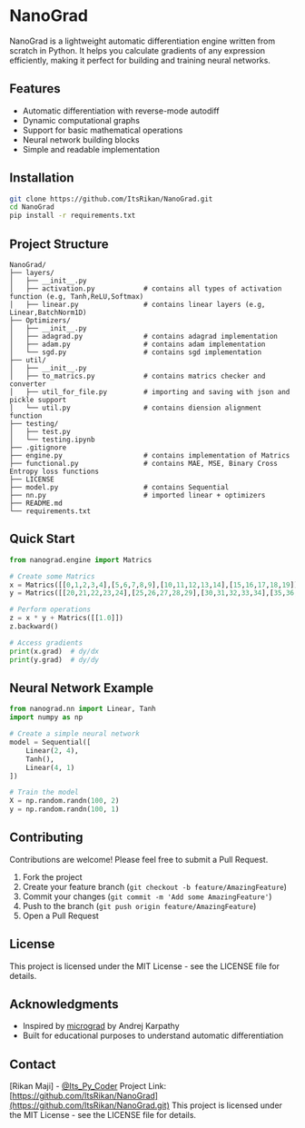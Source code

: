 # NanoGrad

NanoGrad is a lightweight automatic differentiation engine written from scratch in Python. It helps you calculate gradients of any expression efficiently, making it perfect for building and training neural networks.

## Features

- Automatic differentiation with reverse-mode autodiff
- Dynamic computational graphs
- Support for basic mathematical operations
- Neural network building blocks
- Simple and readable implementation

## Installation

```bash
git clone https://github.com/ItsRikan/NanoGrad.git
cd NanoGrad
pip install -r requirements.txt
```

## Project Structure

```
NanoGrad/
├── layers/                      
│   ├── __init__.py
│   ├── activation.py            # contains all types of activation function (e.g, Tanh,ReLU,Softmax)
│   ├── linear.py                # contains linear layers (e.g, Linear,BatchNorm1D)
├── Optimizers/                 
│   ├── __init__.py
│   ├── adagrad.py               # contains adagrad implementation            
│   ├── adam.py                  # contains adam implementation
│   └── sgd.py                   # contains sgd implementation
├── util/      
│   ├── __init__.py
│   ├── to_matrics.py            # contains matrics checker and converter
│   ├── util_for_file.py         # importing and saving with json and pickle support
│   └── util.py                  # contains diension alignment function
├── testing/
│   ├── test.py
│   └── testing.ipynb  
├── .gitignore
├── engine.py                    # contains implementation of Matrics
├── functional.py                # contains MAE, MSE, Binary Cross Entropy loss functions
├── LICENSE                      
├── model.py                     # contains Sequential
├── nn.py                        # imported linear + optimizers
├── README.md
└── requirements.txt
```

## Quick Start

```python
from nanograd.engine import Matrics

# Create some Matrics
x = Matrics([[0,1,2,3,4],[5,6,7,8,9],[10,11,12,13,14],[15,16,17,18,19]])
y = Matrics([[20,21,22,23,24],[25,26,27,28,29],[30,31,32,33,34],[35,36,37,38,39]])

# Perform operations
z = x * y + Matrics([[1.0]])
z.backward()

# Access gradients
print(x.grad)  # dy/dx
print(y.grad)  # dy/dy
```

## Neural Network Example

```python
from nanograd.nn import Linear, Tanh
import numpy as np

# Create a simple neural network
model = Sequential([
    Linear(2, 4),
    Tanh(),
    Linear(4, 1)
])

# Train the model
X = np.random.randn(100, 2)
y = np.random.randn(100, 1)
```

## Contributing

Contributions are welcome! Please feel free to submit a Pull Request.

1. Fork the project
2. Create your feature branch (`git checkout -b feature/AmazingFeature`)
3. Commit your changes (`git commit -m 'Add some AmazingFeature'`)
4. Push to the branch (`git push origin feature/AmazingFeature`)
5. Open a Pull Request

## License

This project is licensed under the MIT License - see the LICENSE file for details.

## Acknowledgments

- Inspired by [micrograd](https://github.com/karpathy/micrograd) by Andrej Karpathy
- Built for educational purposes to understand automatic differentiation

## Contact

[Rikan Maji] - [@Its_Py_Coder](https://twitter.com/Its_Py_Coder)
Project Link: [https://github.com/ItsRikan/NanoGrad](https://github.com/ItsRikan/NanoGrad.git)
This project is licensed under the MIT License - see the LICENSE file for details.
